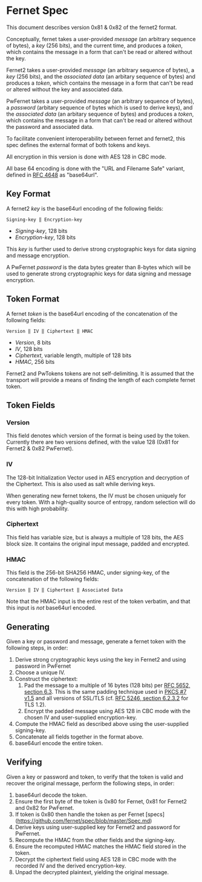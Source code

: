 # Fernet Spec

This document describes version 0x81 & 0x82 of the fernet2 format.

Conceptually, fernet takes a user-provided *message* (an arbitrary
sequence of bytes), a *key* (256 bits), and the current
time, and produces a *token*, which contains the message in a form
that can't be read or altered without the key.

Fernet2 takes a user-provided *message* (an arbitrary
sequence of bytes), a *key* (256 bits), and the *associated data* 
(an arbitary sequence of bytes) and produces a *token*, which contains 
the message in a form that can't be read or altered without the key 
and associated data.

PwFernet takes a user-provided *message* (an arbitrary
sequence of bytes), a *password* (arbitary sequence of bytes which is used 
to derive keys), and the *associated data* (an arbitary sequence of bytes) 
and produces a *token*, which contains the message in a form that 
can't be read or altered without the password and associated data.

To facilitate convenient interoperability between fernet and fernet2, 
this spec defines the external format of both tokens and keys.

All encryption in this version is done with AES 128 in CBC mode.

All base 64 encoding is done with the "URL and Filename Safe"
variant, defined in [RFC 4648](http://tools.ietf.org/html/rfc4648#section-5) as "base64url".

## Key Format

A fernet2 *key* is the base64url encoding of the following
fields:

    Signing-key ‖ Encryption-key

- *Signing-key*, 128 bits
- *Encryption-key*, 128 bits

This *key* is further used to derive strong cryptographic keys for 
data signing and message encryption.

A PwFernet *password* is the data bytes greater than 8-bytes 
which will be used to generate strong cryptographic keys for 
data signing and message encryption.

## Token Format

A fernet *token* is the base64url encoding of the
concatenation of the following fields:

    Version ‖ IV ‖ Ciphertext ‖ HMAC

- *Version*, 8 bits
- *IV*, 128 bits
- *Ciphertext*, variable length, multiple of 128 bits
- *HMAC*, 256 bits

Fernet2 and PwTokens tokens are not self-delimiting. It is assumed 
that the transport will provide a means of finding the length of 
each complete fernet token.

## Token Fields

### Version

This field denotes which version of the format is being used by
the token. Currently there are two versions defined, with the
value 128 (0x81 for Fernet2 & 0x82 PwFernet).

### IV

The 128-bit Initialization Vector used in AES encryption and
decryption of the Ciphertext. This is also used as salt while
deriving keys.

When generating new fernet tokens, the IV must be chosen uniquely
for every token. With a high-quality source of entropy, random
selection will do this with high probability.

### Ciphertext

This field has variable size, but is always a multiple of 128
bits, the AES block size. It contains the original input message,
padded and encrypted.

### HMAC

This field is the 256-bit SHA256 HMAC, under signing-key, of the
concatenation of the following fields:

    Version ‖ IV ‖ Ciphertext ‖ Associated Data

Note that the HMAC input is the entire rest of the token verbatim,
and that this input is *not* base64url encoded.

## Generating

Given a key or password and message, generate a fernet token with the
following steps, in order:

1. Derive strong cryptographic keys using the key in Fernet2 and 
   using password in PwFernet
2. Choose a unique IV.
3. Construct the ciphertext:
   1. Pad the message to a multiple of 16 bytes (128 bits) per [RFC
   5652, section 6.3](http://tools.ietf.org/html/rfc5652#section-6.3).
   This is the same padding technique used in [PKCS #7
   v1.5](http://tools.ietf.org/html/rfc2315#section-10.3) and all
   versions of SSL/TLS (cf. [RFC 5246, section
   6.2.3.2](http://tools.ietf.org/html/rfc5246#section-6.2.3.2) for
   TLS 1.2).
   2. Encrypt the padded message using AES 128 in CBC mode with
   the chosen IV and user-supplied encryption-key.
4. Compute the HMAC field as described above using the
user-supplied signing-key.
5. Concatenate all fields together in the format above.
6. base64url encode the entire token.

## Verifying

Given a key or password and token, to verify that the token is valid and
recover the original message, perform the following steps, in
order:

1. base64url decode the token.
2. Ensure the first byte of the token is 0x80 for Fernet, 0x81 for Fernet2 
   and 0x82 for PwFernet.
3. If token is 0x80 then handle the token as per Fernet [specs]
   (https://github.com/fernet/spec/blob/master/Spec.md)
4. Derive keys using user-supplied key for Fernet2 and password for PwFernet. 
5. Recompute the HMAC from the other fields and the signing-key.
6. Ensure the recomputed HMAC matches the HMAC field stored in the
token.
7. Decrypt the ciphertext field using AES 128 in CBC mode with the
recorded IV and the derived encryption-key.
8. Unpad the decrypted plaintext, yielding the original message.
